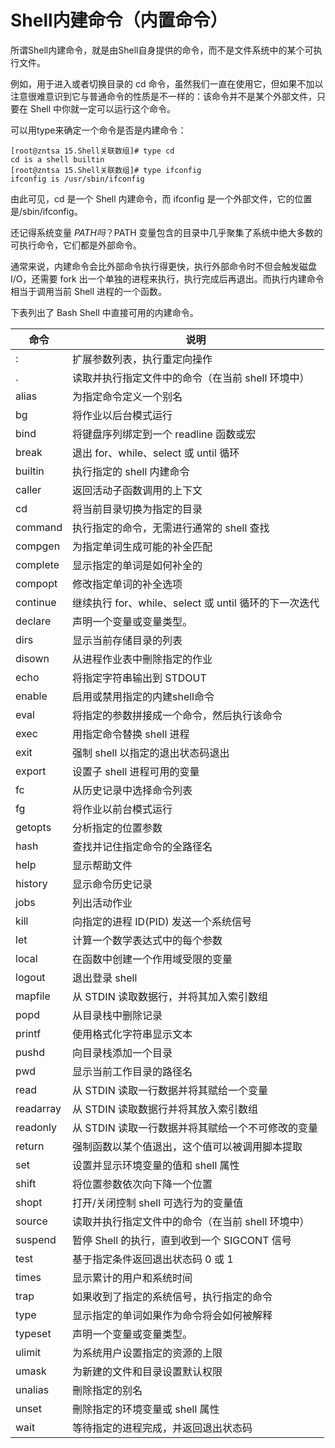 # Shell内建命令（内置命令）

所谓Shell内建命令，就是由Shell自身提供的命令，而不是文件系统中的某个可执行文件。

例如，用于进入或者切换目录的 cd 命令，虽然我们一直在使用它，但如果不加以注意很难意识到它与普通命令的性质是不一样的：该命令并不是某个外部文件，只要在 Shell 中你就一定可以运行这个命令。

可以用type来确定一个命令是否是内建命令：

```shell
[root@zntsa 15.Shell关联数组]# type cd
cd is a shell builtin
[root@zntsa 15.Shell关联数组]# type ifconfig
ifconfig is /usr/sbin/ifconfig
```

由此可见，cd 是一个 Shell 内建命令，而 ifconfig 是一个外部文件，它的位置是/sbin/ifconfig。

还记得系统变量 $PATH 吗？$PATH 变量包含的目录中几乎聚集了系统中绝大多数的可执行命令，它们都是外部命令。

通常来说，内建命令会比外部命令执行得更快，执行外部命令时不但会触发磁盘 I/O，还需要 fork 出一个单独的进程来执行，执行完成后再退出。而执行内建命令相当于调用当前 Shell 进程的一个函数。

下表列出了 Bash Shell 中直接可用的内建命令。

| 命令 | 说明 |
| --- | --- |                                      
|:|    扩展参数列表，执行重定向操作                                 |
|.|    读取并执行指定文件中的命令（在当前 shell 环境中）                   |
|alias|    为指定命令定义一个别名                                |
|bg    |将作业以后台模式运行                                     |
|bind    |将键盘序列绑定到一个 readline 函数或宏                   |
|break    |退出 for、while、select 或 until 循环             |
|builtin    |执行指定的 shell 内建命令                       |
|caller    |返回活动子函数调用的上下文                              |
|cd    |将当前目录切换为指定的目录                                  |
|command|    执行指定的命令，无需进行通常的 shell 查找               |
|compgen|    为指定单词生成可能的补全匹配                         |
|complete|    显示指定的单词是如何补全的                          |
|compopt|    修改指定单词的补全选项                            |
|continue|    继续执行 for、while、select 或 until 循环的下一次迭代 |
|declare|    声明一个变量或变量类型。                           |
|dirs|    显示当前存储目录的列表                                |
|disown    |从进程作业表中刪除指定的作业                             |
|echo|    将指定字符串输出到 STDOUT                           |
|enable|    启用或禁用指定的内建shell命令                          |
|eval|    将指定的参数拼接成一个命令，然后执行该命令                      |
|exec|    用指定命令替换 shell 进程                           |
|exit|    强制 shell 以指定的退出状态码退出                       |
|export|    设置子 shell 进程可用的变量                          |
|fc|    从历史记录中选择命令列表                                   |
|fg    |将作业以前台模式运行                                     |
|getopts|    分析指定的位置参数                              |
|hash|    查找并记住指定命令的全路径名                             |
|help|    显示帮助文件                                     |
|history|    显示命令历史记录                               |
|jobs|    列出活动作业                                     |
|kill|    向指定的进程 ID(PID) 发送一个系统信号                    |
|let|    计算一个数学表达式中的每个参数                            |
|local|    在函数中创建一个作用域受限的变量                           |
|logout|    退出登录 shell                                 |
|mapfile|    从 STDIN 读取数据行，并将其加入索引数组                |
|popd    |从目录栈中删除记录                                  |
|printf    |使用格式化字符串显示文本                               |
|pushd    |向目录栈添加一个目录                                 |
|pwd    |显示当前工作目录的路径名                               |
|read|    从 STDIN 读取一行数据并将其赋给一个变量                    |
|readarray|    从 STDIN 读取数据行并将其放入索引数组                 |
|readonly|    从 STDIN 读取一行数据并将其赋给一个不可修改的变量           |
|return|    强制函数以某个值退出，这个值可以被调用脚本提取                    |
|set|    设置并显示环境变量的值和 shell 属性                      |
|shift    |将位置参数依次向下降一个位置                             |
|shopt|    打开/关闭控制 shell 可选行为的变量值                     |
|source    |读取并执行指定文件中的命令（在当前 shell 环境中）               |
|suspend|    暂停 Shell 的执行，直到收到一个 SIGCONT 信号         |
|test    |基于指定条件返回退出状态码 0 或 1                        |
|times|    显示累计的用户和系统时间                               |
|trap    |如果收到了指定的系统信号，执行指定的命令                       |
|type|    显示指定的单词如果作为命令将会如何被解释                       |
|typeset|    声明一个变量或变量类型。                           |
|ulimit|    为系统用户设置指定的资源的上限                            |
|umask|    为新建的文件和目录设置默认权限                            |
|unalias|    刪除指定的别名                                |
|unset|    刪除指定的环境变量或 shell 属性                        |
|wait|    等待指定的进程完成，并返回退出状态码                         |